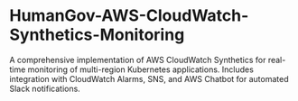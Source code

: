 # HumanGov-AWS-CloudWatch-Synthetics-Monitoring
A comprehensive implementation of AWS CloudWatch Synthetics for real-time monitoring of multi-region Kubernetes applications. Includes integration with CloudWatch Alarms, SNS, and AWS Chatbot for automated Slack notifications.
